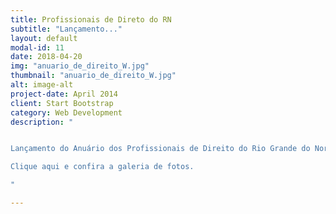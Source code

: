 ```yaml
---
title: Profissionais de Direto do RN
subtitle: "Lançamento..."
layout: default
modal-id: 11
date: 2018-04-20
img: "anuario_de_direito_W.jpg"
thumbnail: "anuario_de_direito_W.jpg"
alt: image-alt
project-date: April 2014
client: Start Bootstrap
category: Web Development
description: "


Lançamento do Anuário dos Profissionais de Direito do Rio Grande do Norte que aconteceu  no Rv Versailles Tirol,  com  apresentação do colunista Toinho Silveira . A publicação servirá de memória jurídica, com finalidade de contribuir para que o Direito seja exercido de forma ética, mas acima  de tudo, constituir-se em  um  importante  documento  histórico  e  uma  fonte  de  consulta  aos  profissionais  e  estudantes ligados aos setores jurídicos e toda a sociedade de forma geral.<br><br>

Clique aqui e confira a galeria de fotos.

"

---
```

